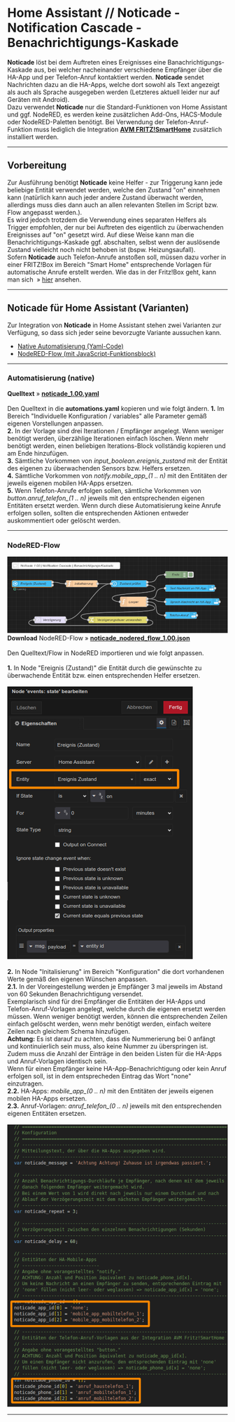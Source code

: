 <h1>Home Assistant // Noticade - Notification Cascade - Benachrichtigungs-Kaskade</h1>

<b>Noticade</b> löst bei dem Auftreten eines Ereignisses eine Banachrichtigungs-Kaskade aus, bei welcher nacheinander verschiedene Empfänger über die HA-App und per Telefon-Anruf kontaktiert werden.
<b>Noticade</b> sendet Nachrichten dazu an die HA-Apps, welche dort sowohl als Text angezeigt als auch als Sprache ausgegeben werden (Letzteres aktuell leider nur auf Geräten mit Android).<br />
Dazu verwendet <b>Noticade</b> nur die Standard-Funktionen von Home Assistant und ggf. NodeRED, es werden keine zusätzlichen Add-Ons, HACS-Module oder NodeRED-Paletten benötigt. Bei Verwendung der Telefon-Anruf-Funktion muss lediglich die Integration <b><a href="https://www.home-assistant.io/integrations/fritzbox/" target="_blank">AVM FRITZ!SmartHome</a></b> zusätzlich installiert werden.
<hr>
<h2>Vorbereitung</h2>
Zur Ausführung benötigt <b>Noticade</b> keine Helfer - zur Triggerung kann jede beliebige Entität verwendet werden, welche den Zustand "on" einnehmen kann (natürlich kann auch jeder andere Zustand überwacht werden, allerdings muss dies dann auch an allen relevanten Stellen im Script bzw. Flow angepasst werden.).<br />
Es wird jedoch trotzdem die Verwendung eines separaten Helfers als Trigger empfohlen, der nur bei Auftreten des eigentlich zu überwachenden Ereignisses auf "on" gesetzt wird. Auf diese Weise kann man die Benachrichtigungs-Kaskade ggf. abschalten, selbst wenn der auslösende Zustand vielleicht noch nicht behoben ist (bspw. Heizungsaufall).<br />
Sofern <b>Noticade</b> auch Telefon-Anrufe anstoßen soll, müssen dazu vorher in einer FRITZ!Box im Bereich "Smart Home" entsprechende Vorlagen für automatische Anrufe erstellt werden. Wie das in der Fritz!Box geht, kann man sich &nbsp;&raquo;&nbsp;<a href="https://github.com/migacode/home-assistant/blob/main/noticade/img/fb_smarthome_vorlage_anruf_erstellen.png" target="_blank">hier</a> ansehen.<br />

<hr>
<h2>Noticade für Home Assistant (Varianten)</h2>
Zur Integration von <b>Noticade</b> in Home Assistant stehen zwei Varianten zur Verfügung, so dass sich jeder seine bevorzugte Variante aussuchen kann.<ul>
<li><a href="#automation">Native Automatisierung (Yaml-Code)</a></li>
<li><a href="#nodered_flow">NodeRED-Flow (mit JavaScript-Funktionsblock)</a></li>
</ul>

<a id="automation"></a>
<hr>
<h3>Automatisierung (native)</h3>
<b>Quelltext</b>&nbsp;&raquo;&nbsp;<a href="https://github.com/migacode/home-assistant/blob/main/noticade/code/noticade_1.00.yaml"><strong>noticade_1.00.yaml</strong></a><br />
<br />
Den Quelltext in die <b>automations.yaml</b> kopieren und wie folgt ändern.
<b>1.</b> Im Bereich "Individuelle Konfiguration / variables" alle Parameter gemäß eigenen Vorstellungen anpassen.<br />
<b>2.</b> In der Vorlage sind drei Iterationen / Empfänger angelegt. Wenn weniger benötigt werden, überzählige Iterationen einfach löschen. Wenn mehr benötigt werden, einen beliebigen Iterations-Block vollständig kopieren und am Ende hinzufügen.<br />
<b>3.</b> Sämtliche Vorkommen von <i>input_boolean.ereignis_zustand</i> mit der Entität des eigenen zu überwachenden Sensors bzw. Helfers ersetzen.<br />
<b>4.</b> Sämtliche Vorkommen von <i>notify.mobile_app_(1 .. n)</i> mit den Entitäten der jeweils eigenen mobilen HA-Apps ersetzen.<br />
<b>5.</b> Wenn Telefon-Anrufe erfolgen sollen, sämtliche Vorkommen von <i>button.anruf_telefon_(1 .. n)</i> jeweils mit den entsprechenden eigenen Entitäten ersetzt werden. Wenn durch diese Automatisierung keine Anrufe erfolgen sollen, sollten die entsprechenden Aktionen entweder auskommentiert oder gelöscht werden.<br />
<a id="nodered_flow"></a>
<hr>
<h3>NodeRED-Flow</h3>
<img src="./img/noticade_img_nodered_flow.png">
<b>Download</b> NodeRED-Flow&nbsp;&raquo;&nbsp;<a href="https://github.com/migacode/home-assistant/blob/main/noticade/code/noticade_nodered_flow_1.00.json"><strong>noticade_nodered_flow_1.00.json</strong></a><br />
<br />
Den Quelltext/Flow in NodeRED importieren und wie folgt anpassen.<br />
<br />
<b>1.</b> In Node "Ereignis (Zustand)" die Entität durch die gewünschte zu überwachende Entität bzw. einen entsprechenden Helfer ersetzen.<br /><br />
<img src="./img/noticade_img_node_1_trigger.png">
<br />
<br />
<b>2.</b> In Node "Initalisierung" im Bereich "Konfiguration" die dort vorhandenen Werte gemäß den eigenen Wünschen anpassen.<br />
<b>2.1.</b> In der Voreingestellung werden je Empfänger 3 mal jeweils im Abstand von 60 Sekunden Benachrichtigung versendet.<br />
Exemplarisch sind für drei Empfänger die Entitäten der HA-Apps und Telefon-Anruf-Vorlagen angelegt, welche durch die eigenen ersetzt werden müssen. Wenn weniger benötigt werden, können die entsprechenden Zeilen einfach gelöscht werden, wenn mehr benötigt werden, einfach weitere Zeilen nach gleichem Schema hinzufügen.<br />
<b>Achtung:</b> Es ist darauf zu achten, dass die Nummerierung bei 0 anfängt und kontinuierlich sein muss, also keine Nummer zu überspringen ist.<br />
Zudem muss die Anzahl der Einträge in den beiden Listen für die HA-Apps und Anruf-Vorlagen identisch sein.<br />
Wenn für einen Empfänger keine HA-App-Benachrichtigung oder kein Anruf erfolgen soll, ist in dem entsprecheden Eintrag das Wort "none" einzutragen.<br />
<b>2.2.</b> HA-Apps: <i>mobile_app_(0 .. n)</i> mit den Entitäten der jeweils eigenen mobilen HA-Apps ersetzen.<br />
<b>2.3.</b> Anruf-Vorlagen: <i>anruf_telefon_(0 .. n)</i> jeweils mit den entsprechenden eigenen Entitäten ersetzen.
<br /><br />
<img src="./img/noticade_img_node_2_initialisierung.png">
<br />
<hr>
